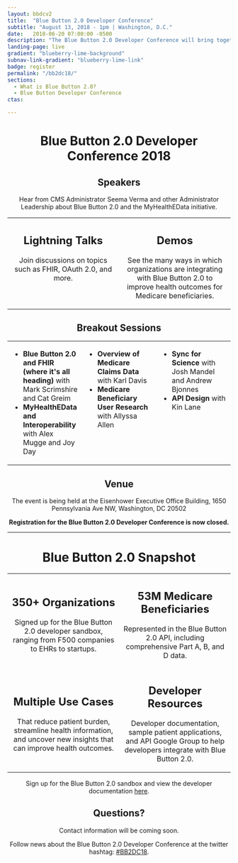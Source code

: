 ```yaml
---
layout: bbdcv2
title:  "Blue Button 2.0 Developer Conference"
subtitle: "August 13, 2018 - 1pm | Washington, D.C."
date:   2018-06-20 07:00:00 -0500
description: "The Blue Button 2.0 Developer Conference will bring together developers to learn and share insights on how we can leverage claims data to serve the Medicare population."
landing-page: live
gradient: "blueberry-lime-background"
subnav-link-gradient: "blueberry-lime-link"
badge: register
permalink: "/bb2dc18/"
sections:
  - What is Blue Button 2.0?
  - Blue Button Developer Conference
ctas:

---
```


<h1 style="text-align:center">Blue Button 2.0 Developer Conference 2018</h1>

<h2 style="text-align:center"><b>Speakers</b></h2>
  <p style="text-align:center">Hear from CMS Administrator Seema Verma and other Administrator Leadership about Blue Button 2.0 and the MyHealthEData initiative.
  </p>

<table>
<tr>
  <td style="width:50%;vertical-align:text-top;">
     <h2 style="text-align:center"><b>Lightning Talks</b></h2>
       <p style="text-align:center">Join discussions on topics such as FHIR, OAuth 2.0, and more.
       </p>
  </td>
  <td style="width:50%;vertical-align:text-top;">
     <h2 style="text-align:center"><b>Demos</b></h2>
       <p style="text-align:center">See the many ways in which organizations are integrating with Blue Button 2.0 to improve health outcomes for Medicare beneficiaries.
       </p>
  </td>
</tr>
</table>
<table>
  <h2 style="text-align:center"><b>Breakout Sessions</b></h2>

<tr>
  <td style="width:33%;vertical-align:text-top;">
    <p style="text-align:center;vertical-align:text-top;">
      <ul>
        <li><b>Blue Button 2.0 and FHIR (where it's all heading)</b> with Mark Scrimshire and Cat Greim
        </li>
        <li><b>MyHealthEData and Interoperability</b> with Alex Mugge and Joy Day
        </li>
      </ul>  
    </p>
  </td>
  <td style="width:33%;vertical-align:text-top;">
    <p style="text-align:center;vertical-align:text-top;">
      <ul>
        <li><b>Overview of Medicare Claims Data</b> with Karl Davis
        </li>
        <li><b>Medicare Beneficiary User Research</b> with Allyssa Allen<br/>
        </li>
      </ul>    
    </p>  
  </td>
  <td style="width:33%;vertical-align:text-top;">
    <p style="text-align:center;vertical-align:text-top;">
      <ul>
        <li><b>Sync for Science</b> with Josh Mandel and Andrew Bjonnes
        </li>
        <li><b>API Design</b> with Kin Lane<br/>
        </li>
      </ul>        
    </p>  
  </td>
</tr>
</table>

<h2 style="text-align:center"><b>Venue</b></h2>
<p style="text-align:center">
The event is being held at the Eisenhower Executive Office Building, 1650 Pennsylvania Ave NW, Washington, DC 20502 
</p>
<p style="text-align:center"><b>Registration for the Blue Button 2.0 Developer Conference is now closed.</b></p>

<hr/>
<h1 style="text-align:center">Blue Button 2.0 Snapshot</h1>
<table>
<tr>
<td>
<h2 style="text-align:center"><b>350+ Organizations</b></h2>
<p style="text-align:center">Signed up for the Blue Button 2.0 developer sandbox, ranging from F500 companies to EHRs to startups.
</p></td>
<td>
<h2 style="text-align:center"><b>53M Medicare Beneficiaries</b></h2>
<p style="text-align:center">Represented in the Blue Button 2.0 API, including comprehensive Part A, B, and D data.
</p></td>
</tr>
<tr>
<td>
<h2 style="text-align:center"><b>Multiple Use Cases</b></h2>
<p style="text-align:center">That reduce patient burden, streamline health information, and uncover new insights that can improve health outcomes.
</p></td>
<td>
<h2 style="text-align:center"><b>Developer Resources</b></h2>
<p style="text-align:center">Developer documentation, sample patient applications, and API Google Group to help developers integrate with Blue Button 2.0.
</p></td>
</tr>
</table>

<p style="text-align:center">Sign up for the Blue Button 2.0 sandbox and view the developer documentation <a href="https://sandbox.bluebutton.cms.gov/v1/accounts/create" target="_blank">here</a>.</p>

<h2 style="text-align:center">Questions?</h2>
<p style="text-align:center">Contact information will be coming soon.</p>

<p></p>
<p style="text-align:center">Follow news about the Blue Button 2.0 Developer Conference at the twitter hashtag: 
<a href="https://twitter.com/search?q=%23bb2dc18&src=typd" target="_blank">#BB2DC18</a>.</p>